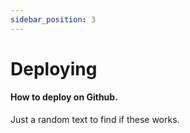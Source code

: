 ```yaml
---
sidebar_position: 3
---
```


# Deploying 

#### How to deploy on Github.

Just a random text to find if these works.